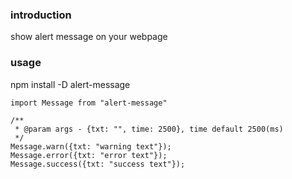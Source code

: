 ### introduction
show alert message on your webpage
### usage
npm install -D alert-message

```
import Message from "alert-message"

/**
 * @param args - {txt: "", time: 2500}, time default 2500(ms)
 */
Message.warn({txt: "warning text"});
Message.error({txt: "error text"});
Message.success({txt: "success text"});
```
